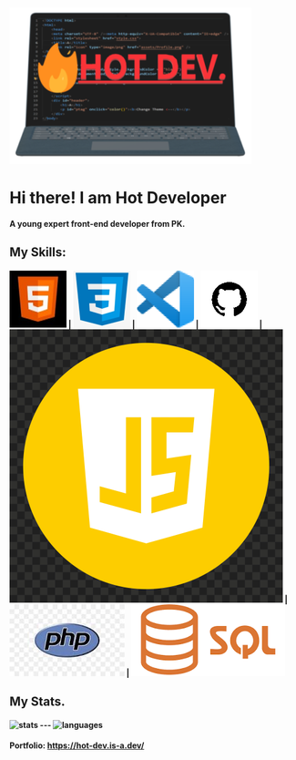 <img src="assets/Favicon.png">
<h1>Hi there! I am Hot Developer</h1>
<h4>A young expert front-end developer from PK.</h4>
<h2>My Skills:</h2>
<h4><img src="assets/HTML.jpg"> | <img src="assets/CSS.png"> | <img src="assets/VS CODE.png"> | <img src="assets/Github.png"> | <img src="assets/js.png"> | <img src="assets/php.jpg"> | <img src="assets/sql.png"></h4>
<h2>My Stats.</h2>
<h4><img src="https://github-readme-stats.vercel.app/api?username=HotDevelops&show_icons=true&theme=algolia" alt="stats"/> --- 
<img src="https://github-readme-stats.vercel.app/api/top-langs/?username=HotDevelops&theme=radical&hide=c,objective-c,nim" alt="languages"/></h4>
<h4>Portfolio: <a href="https://hot-dev.is-a.dev/">https://hot-dev.is-a.dev/</a></h4>
